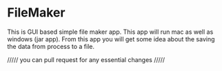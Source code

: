 # FileMaker
This is GUI based simple file maker app.
This app will run mac as well as windows (jar app).
From this app you will get some idea about the saving the data from process to a file.

///// you can pull request for any essential changes /////
